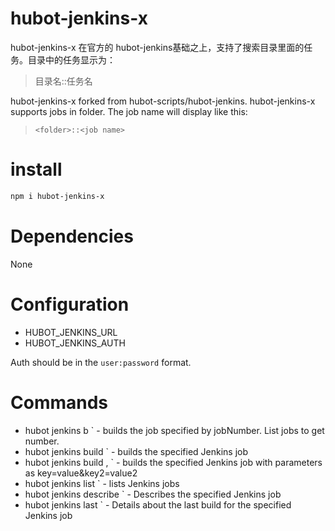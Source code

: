 # hubot-jenkins-x

hubot-jenkins-x 在官方的 hubot-jenkins基础之上，支持了搜索目录里面的任务。目录中的任务显示为：
> 目录名::任务名

hubot-jenkins-x forked from hubot-scripts/hubot-jenkins.
hubot-jenkins-x supports jobs in folder. The job name will display like this:

>```
> <folder>::<job name>
>```

# install

```bash
npm i hubot-jenkins-x
```

# Dependencies

 None

# Configuration

* HUBOT_JENKINS_URL
* HUBOT_JENKINS_AUTH

Auth should be in the `user:password` format.

# Commands

* hubot jenkins b <jobNumber>` - builds the job specified by jobNumber. List jobs to get number.
* hubot jenkins build <job>` - builds the specified Jenkins job
* hubot jenkins build <job>, <params>` - builds the specified Jenkins job with parameters as key=value&key2=value2
* hubot jenkins list <filter>` - lists Jenkins jobs
* hubot jenkins describe <job>` - Describes the specified Jenkins job
* hubot jenkins last <job>` - Details about the last build for the specified Jenkins job